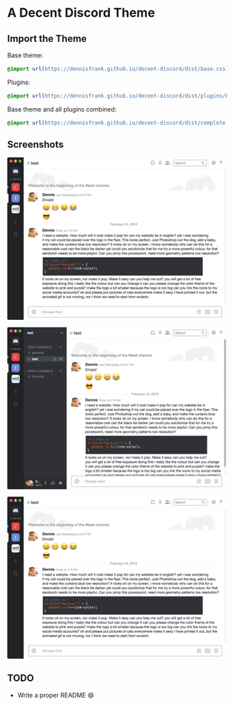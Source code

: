 # A Decent Discord Theme

## Import the Theme

Base theme:

```css
@import url(https://dennisfrank.github.io/decent-discord/dist/base.css);
```

Plugins:

```css
@import url(https://dennisfrank.github.io/decent-discord/dist/plugins/PLUGIN-NAME.css);
```

Base theme and all plugins combined:

```css
@import url(https://dennisfrank.github.io/decent-discord/dist/complete.css);
```

## Screenshots

![Screenshot: Light Theme](resources/screenshots/decent-discourse-v1.1.2-light-theme-01.png)

![Screenshot 2:  Light Theme](resources/screenshots/decent-discourse-v1.1.2-light-theme-02.png)

![Screenshot: Dark Theme](resources/screenshots/decent-discourse-v1.1.2-light-theme-01.png)

## TODO

- Write a proper README :smile:
